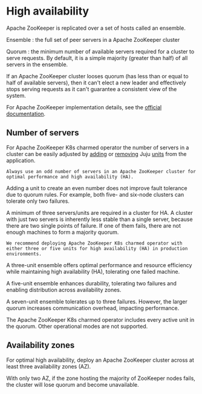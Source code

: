 # High availability

Apache ZooKeeper is replicated over a set of hosts called an ensemble.

Ensemble
: the full set of peer servers in a Apache ZooKeeper cluster

Quorum
: the minimum number of available servers required for a cluster to serve requests. By default, it is a simple majority (greater than half) of all servers in the ensemble.

If an Apache ZooKeeper cluster looses quorum (has less than or equal to half of available servers), then it can't elect a new leader and effectively stops serving requests as it can't guarantee a consistent view of the system.

For Apache ZooKeeper implementation details, see the [official documentation](https://zookeeper.apache.org/doc/r3.9.2/zookeeperOver.html).

## Number of servers

For Apache ZooKeeper K8s charmed operator the number of servers in a cluster can be easily adjusted by [adding](https://canonical-juju.readthedocs-hosted.com/en/latest/user/howto/manage-units/#add-a-unit) or [removing](https://canonical-juju.readthedocs-hosted.com/en/latest/user/howto/manage-units/#remove-a-unit) Juju [units](https://canonical-juju.readthedocs-hosted.com/en/latest/user/reference/unit/) from the application.

```{important}
Always use an odd number of servers in an Apache ZooKeeper cluster for optimal performance and high availability (HA).
```

Adding a unit to create an even number does not improve fault tolerance due to quorum rules. For example, both five- and six-node clusters can tolerate only two failures.

A minimum of three servers/units are required in a cluster for HA. A cluster with just two servers is inherently less stable than a single server, because there are two single points of failure. If one of them fails, there are not enough machines to form a majority quorum.

```{note}
We recommend deploying Apache ZooKeeper K8s charmed operator with either three or five units for high availability (HA) in production environments.
```

A three-unit ensemble offers optimal performance and resource efficiency while maintaining high availability (HA), tolerating one failed machine.

A five-unit ensemble enhances durability, tolerating two failures and enabling distribution across availability zones.

A seven-unit ensemble tolerates up to three failures. However, the larger quorum increases communication overhead, impacting performance.

The Apache ZooKeeper K8s charmed operator includes every active unit in the quorum. Other operational modes are not supported.

## Availability zones

For optimal high availability, deploy an Apache ZooKeeper cluster across at least three availability zones (AZ).

With only two AZ, if the zone hosting the majority of ZooKeeper nodes fails, the cluster will lose quorum and become unavailable.
